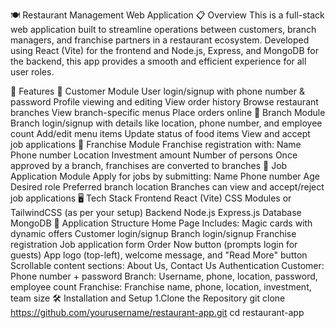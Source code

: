 🍽️ Restaurant Management Web Application
📋 Overview
This is a full-stack web application built to streamline operations between customers, branch managers, and franchise partners in a restaurant ecosystem. Developed using React (Vite) for the frontend and Node.js, Express, and MongoDB for the backend, this app provides a smooth and efficient experience for all user roles.

🚀 Features
👤 Customer Module
User login/signup with phone number & password
Profile viewing and editing
View order history
Browse restaurant branches
View branch-specific menus
Place orders online
🏬 Branch Module
Branch login/signup with details like location, phone number, and employee count
Add/edit menu items
Update status of food items
View and accept job applications
🤝 Franchise Module
Franchise registration with:
Name
Phone number
Location
Investment amount
Number of persons
Once approved by a branch, franchises are converted to branches
💼 Job Application Module
Apply for jobs by submitting:
Name
Phone number
Age
Desired role
Preferred branch location
Branches can view and accept/reject job applications
🖥️ Tech Stack
Frontend
React (Vite)
CSS Modules or TailwindCSS (as per your setup)
Backend
Node.js
Express.js
Database
MongoDB
🧠 Application Structure
Home Page Includes:
Magic cards with dynamic offers
Customer login/signup
Branch login/signup
Franchise registration
Job application form
Order Now button (prompts login for guests)
App logo (top-left), welcome message, and "Read More" button
Scrollable content sections: About Us, Contact Us
Authentication
Customer: Phone number + password
Branch: Username, phone, location, password, employee count
Franchise: Franchise name, phone, location, investment, team size
🛠️ Installation and Setup
1.Clone the Repository
git clone https://github.com/yourusername/restaurant-app.git
cd restaurant-app
